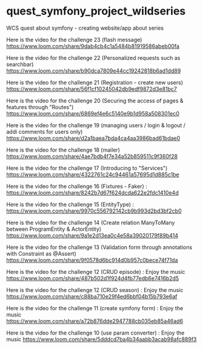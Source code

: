 # quest_symfony_project_wildseries
WCS quest about symfony - creating website/app about series

Here is the video for the challenge 23 (flash message)
https://www.loom.com/share/9dab4cb4c1a5484b81919586abeb00fa

Here is the video for the challenge 22 (Personalized requests such as searchbar)
https://www.loom.com/share/b90dca7809e44cc19242818b6ad1dd89

Here is the video for the challenge 21 (Registration - create new users)
https://www.loom.com/share/56f1cf10245042db9edf9872d3e81bc7

Here is the video for the challenge 20 (Securing the access of pages & features through "Routes")
https://www.loom.com/share/6869ef4e6c5140e9b1d958a508301ec0

Here is the video for the challenge 19 (managing users / login & logout / addi comments for users only)
https://www.loom.com/share/d2a1baea7bda4ca4aa3986bad61bdae0

Here is the video for the challenge 18 (mailer)
https://www.loom.com/share/4ae7bdb4f7e34a52b859511c9f360f28

Here is the video for the challenge 17 (Introducing to "Services")
https://www.loom.com/share/4322761c24c94461a57695d1d885c1be

Here is the video for the challenge 16 (Fixtures - Faker) :
https://www.loom.com/share/8242b7d67f624dcda622e2fdc1410e4d

Here is the video for the challenge 15 (EntityType) :
https://www.loom.com/share/9970c556792142cb9b993d2bd3bf2cb0

Here is the video for the challenge 14 (Create relation ManyToMany between ProgramEntity & ActorEntity)
https://www.loom.com/share/9a1e2d13ea0c4e58a39020179f89b414

Here is the video for the challenge 13 (Validation form through annotations with Constraint as @Assert)
https://www.loom.com/share/9f0578d6bc914d0b957c0bece74f71da

Here is the video for the challenge 12 (CRUD episode) : Enjoy the music
https://www.loom.com/share/487b502d1f924d4fb77edb6e7416b2d5

Here is the video for the challenge 12 (CRUD season) : Enjoy the music
https://www.loom.com/share/c88ba710e29f4ed6bbf04b15b793e6af

Here is the video for the challenge 11 (create symfony form) : Enjoy the music
https://www.loom.com/share/a72b876dde2947788cb035eb85a46ad6

Here is the video for the challenge 10 (use param converter) : Enjoy the music
https://www.loom.com/share/5dddcd7ba4b34aabb3acab98afc889f3
